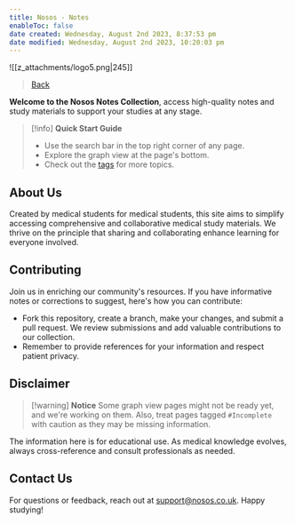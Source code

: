 ```yaml
---
title: Nosos - Notes
enableToc: false
date created: Wednesday, August 2nd 2023, 8:37:53 pm
date modified: Wednesday, August 2nd 2023, 10:20:03 pm
---
```


![[z_attachments/logo5.png|245]]

> [Back](https://www.nosos.co.uk/snippets)

**Welcome to the Nosos Notes Collection**, access high-quality notes and study materials to support your studies at any stage.

> [!info] **Quick Start Guide**
>
> - Use the search bar in the top right corner of any page.
> - Explore the graph view at the page's bottom.
> - Check out the [tags](https://notes.nosos.co.uk/tags/) for more topics.

## About Us

Created by medical students for medical students, this site aims to simplify accessing comprehensive and collaborative medical study materials. We thrive on the principle that sharing and collaborating enhance learning for everyone involved.

## Contributing

Join us in enriching our community's resources. If you have informative notes or corrections to suggest, here's how you can contribute:
- Fork this repository, create a branch, make your changes, and submit a pull request. We review submissions and add valuable contributions to our collection.
- Remember to provide references for your information and respect patient privacy.

## Disclaimer

> [!warning] **Notice**
> Some graph view pages might not be ready yet, and we're working on them. Also, treat pages tagged `#Incomplete` with caution as they may be missing information.

The information here is for educational use. As medical knowledge evolves, always cross-reference and consult professionals as needed.

## Contact Us

For questions or feedback, reach out at support@nosos.co.uk. Happy studying!
